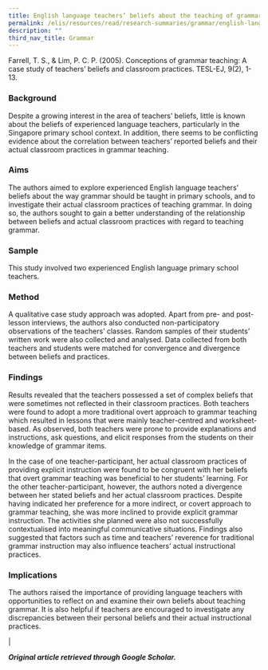 ```yaml
---
title: English language teachers’ beliefs about the teaching of grammar
permalink: /elis/resources/read/research-summaries/grammar/english-language-teachers-beliefs-about-grammar/
description: ""
third_nav_title: Grammar
---
```

Farrell, T. S., & Lim, P. C. P. (2005). Conceptions of grammar teaching: A case study of teachers’ beliefs and classroom practices. TESL-EJ, 9(2), 1-13.

### Background

Despite a growing interest in the area of teachers’ beliefs, little is known about the beliefs of experienced language teachers, particularly in the Singapore primary school context. In addition, there seems to be conflicting evidence about the correlation between teachers’ reported beliefs and their actual classroom practices in grammar teaching.

### Aims

The authors aimed to explore experienced English language teachers’ beliefs about the way grammar should be taught in primary schools, and to investigate their actual classroom practices of teaching grammar. In doing so, the authors sought to gain a better understanding of the relationship between beliefs and actual classroom practices with regard to teaching grammar.

### Sample

This study involved two experienced English language primary school teachers.

### Method

A qualitative case study approach was adopted. Apart from pre- and post-lesson interviews, the authors also conducted non-participatory observations of the teachers’ classes. Random samples of their students’ written work were also collected and analysed. Data collected from both teachers and students were matched for convergence and divergence between beliefs and practices.

### Findings

Results revealed that the teachers possessed a set of complex beliefs that were sometimes not reflected in their classroom practices. Both teachers were found to adopt a more traditional overt approach to grammar teaching which resulted in lessons that were mainly teacher-centred and worksheet-based. As observed, both teachers were prone to provide explanations and instructions, ask questions, and elicit responses from the students on their knowledge of grammar items.

In the case of one teacher-participant, her actual classroom practices of providing explicit instruction were found to be congruent with her beliefs that overt grammar teaching was beneficial to her students’ learning. For the other teacher-participant, however, the authors noted a divergence between her stated beliefs and her actual classroom practices. Despite having indicated her preference for a more indirect, or covert approach to grammar teaching, she was more inclined to provide explicit grammar instruction. The activities she planned were also not successfully contextualised into meaningful communicative situations. Findings also suggested that factors such as time and teachers’ reverence for traditional grammar instruction may also influence teachers’ actual instructional practices.

### Implications

The authors raised the importance of providing language teachers with opportunities to reflect on and examine their own beliefs about teaching grammar. It is also helpful if teachers are encouraged to investigate any discrepancies between their personal beliefs and their actual instructional practices.

 |

_**Original article retrieved through Google Scholar.**_  
